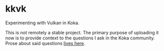 # kkvk

Experimenting with Vulkan in Koka.

This is not remotely a stable project.
The primary purpose of uploading it now is to provide context to the questions I ask in the Koka community.
Prose about said questions [lives here](https://github.com/zephyrtronium/articles/blob/main/koka-c/koka-c.article).
